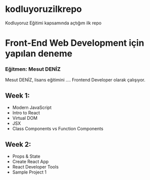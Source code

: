 
# kodluyoruzilkrepo
Kodluyoruz Eğitimi kapsamında açtığım ilk repo

# Front-End Web Development için yapılan deneme

### Eğitmen: Mesut DENİZ

Mesut DENİZ, lisans eğitimini .... Frontend Developer olarak çalışıyor.


## Week 1: 
* Modern JavaScript
* Intro to React
* Virtual DOM
* JSX
* Class Components vs Function Components

## Week 2: 
* Props & State
* Create React App
* React Developer Tools
* Sample Project 1
